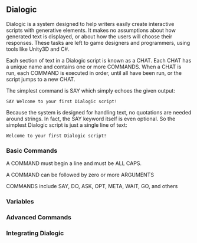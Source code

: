 ## Dialogic

Dialogic is a system designed to help writers easily create interactive scripts with generative elements. It makes no assumptions about how generated text is displayed, or about how the users will choose their responses. These tasks are left to game designers and programmers, using tools like Unity3D and C#.

Each section of text in a Dialogic script is known as a CHAT. Each CHAT has a unique name and contains one or more COMMANDS. When a CHAT is run, each COMMAND is executed in order, until all have been run, or the script jumps to a new CHAT. 

The simplest command is SAY which simply echoes the given output:

````
SAY Welcome to your first Dialogic script!
````

Because the system is designed for handling text, no quotations are needed around strings. In fact, the SAY keyword itself is even optional. So the simplest Dialogic script is just a single line of text:

````
Welcome to your first Dialogic script!
````

### Basic Commands

A COMMAND must begin a line and must be ALL CAPS.

A COMMAND can be followed by zero or more ARGUMENTS

COMMANDS include SAY, DO, ASK, OPT, META, WAIT, GO, and others

### Variables


### Advanced Commands


### Integrating Dialogic



